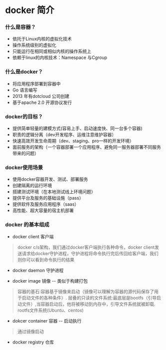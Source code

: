 # docker 简介

### 什么是容器？

* 依托于Linux内核的虚拟化技术
* 操作系统级别的虚拟化
* 只能运行在相同或相似内核的操作系统上
* 依赖于linux的内核技术：Namespace 与Cgroup

### 什么是docker？

* 将应用程序部署到容器中
* Go 语言编写
* 2013 年有dotcloud 公司创建
* 基于apache 2.0 开源协议发行

### docker的目标？

* 提供简单轻量的建模方式(容易上手、启动速度快、同一台多个容器)
* 职责的逻辑分离（dev开发程序、运维注意维护容器）
* 快速高效开发生命周期（dev、staging、pro一样的开发环境）
* 面前服务的架构（一个容器部署一个应用程序、避免同一服务器部署不同服务带来的问题）

### docker使用场景

* 使用docker容器开发、测试、部署服务
* 创建隔离的运行环境
* 搭建测试环境（在本地测试线上环境问题）
* 提供平台及服务的基础设施（pass）
* 提供软件及服务应用程序（saas）
* 高性能、超大容量的宿主机部署

###  docker 的基本组成

* docker client 客户端
> docker c/s架构，我们通过docker客户端执行各种命令，docker client发送请求给docker守护进程，守护进程将命令执行完后传回给客户端，我们则你可以看到命令执行的结果 

* docker daemon 守护进程

* docker image 镜像 -- 类似于构建打包
> 容器的基石:容器基于镜像来启动（镜像可以理解为容器的源代码保存了用于启动文件的各种条件）. 
> 层叠的只读的文件系统:最底层是bootfs（引导启动文件）,当容器启动后，他将被移动到内存中，引导文件系统就被卸载. rootfs文件系统(Ubuntu、centos)

* dokcer container 容器 -- 启动执行

> 通过镜像启动
> 

* docker registry 仓库



